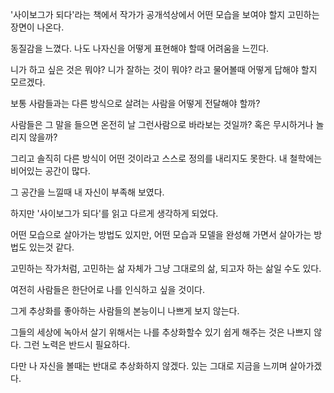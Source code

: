 '사이보그가 되다'라는 책에서 작가가 공개석상에서 어떤 모습을 보여야 할지 고민하는 장면이 나온다.

동질감을 느꼈다. 나도 나자신을 어떻게 표현해야 할때 어려움을 느낀다.

니가 하고 싶은 것은 뭐야? 니가 잘하는 것이 뭐야? 라고 물어볼때 어떻게 답해야 할지 모르겠다.

보통 사람들과는 다른 방식으로 살려는 사람을 어떻게 전달해야 할까?

사람들은 그 말을 들으면 온전히 날 그런사람으로 바라보는 것일까? 혹은 무시하거나 놀리지 않을까?

그리고 솔직히 다른 방식이 어떤 것이라고 스스로 정의를 내리지도 못한다.
내 철학에는 비어있는 공간이 많다.

그 공간을 느낄때 내 자신이 부족해 보였다.

하지만 '사이보그가 되다'를 읽고 다르게 생각하게 되었다.

어떤 모습으로 살아가는 방법도 있지만, 어떤 모습과 모델을 완성해 가면서 살아가는 방법도 있는것 같다.

고민하는 작가처럼, 고민하는 삶 자체가 그냥 그대로의 삶, 되고자 하는 삶일 수도 있다.

여전히 사람들은 한단어로 나를 인식하고 싶을 것이다.

그게 추상화를 좋아하는 사람들의 본능이니 나쁘게 보지 않는다.

그들의 세상에 녹아서 살기 위해서는 나를 추상화할수 있기 쉽게 해주는 것은 나쁘지 않다.
그런 노력은 반드시 필요하다.

다만 나 자신을 볼때는 반대로 추상화하지 않겠다.
있는 그대로 지금을 느끼며 살아가겠다.
